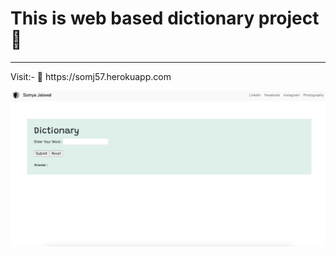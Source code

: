 # This is web based dictionary project 🚀
<hr>
Visit:- 🔗 https://somj57.herokuapp.com
<br>

<img src="https://raw.githubusercontent.com/somj57/Dictionary/master/Screenshot%202020-12-19%20at%208.00.38%20AM.png"></img>
